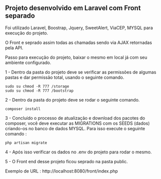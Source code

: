 

## Projeto desenvolvido em Laravel com Front separado

Foi utilizado Laravel, Boostrap, Jquery, SweetAlert, ViaCEP, MYSQL para execução do projeto.

O Front e seprado assim todas as chamadas sendo via AJAX retornadas pela API.

Passo para execução do projeto, baixar o mesmo em local já com seu ambiente configurado.

1 - Dentro da pasta do  projeto deve se verificar as permissões de algumas pastas e dar permissão total, usando o seguinte comando.
```
sudo su chmod -R 777 /storage
sudo su chmod -R 777 /bootstrap
```
2 - Dentro da pasta do projeto deve se rodar o seguinte comando.
```
composer install
```
3 - Concluído o processo de atualização e download dos pacotes do composer, você deve executar as MIGRATIONS com os SEEDS (dados) criando-os no banco de dados MYSQL. Para isso execute o seguinte comando :
```
php artisan migrate
```

4 - Após isso verificar os dados no .env do projeto para rodar o mesmo.


5 - O Front end desse projeto ficou seprado na pasta public.

Exemplo de URL : http://localhost:8080/front/index.php

